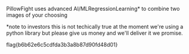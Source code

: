 PillowFight uses advanced AI/MLRegressionLearning* to combine two images of your choosing

*note to investors this is not techically true at the moment we're using a python library but please give us money and we'll deliver it we promise.

flag{b6b62e6c5cdfda3b3a8b87d90fd48d01}

